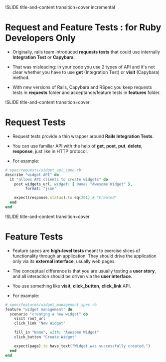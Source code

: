 !SLIDE title-and-content transition=cover incremental

# Request and Feature Tests : for Ruby Developers Only

* Originally, rails team introduced **requests tests** that could use internally **Integration Test** or **Capybara**.

* That was misleading: in your code you use 2 types of API and it's not clear whether you have to
use **get** (Integration Test) or **visit** (Capybara) method.

* With new versions of Rails, Capybara and RSpec you keep requests tests in **requests** folder and acceptance/feature tests in
**features** folder.



!SLIDE title-and-content transition=cover

# Request Tests

* Request tests provide a thin wrapper around **Rails Integration Tests**.

* You can use familiar API with the help of **get**, **post**, **put**, **delete**, **response**, just like
in HTTP protocol.

* For example:

```ruby
# spec/requests/widget_api_spec.rb
describe "widget API" do
  it "allows API clients to create widgets" do
    post widgets_url, widget: { name: "Awesome Widget" },
         format: "json"

    expect(response.status).to eq(201) # "Created"
  end
end
```



!SLIDE title-and-content transition=cover

# Feature Tests

* Feature specs are **high-level tests** meant to exercise slices of functionality through an application.
They should drive the application only via its **external interface**, usually web pages.

* The conceptual difference is that you are usually testing a **user story**, and all interaction should be
driven via the **user interface**.

* You use something like **visit**, **click_button**, **click_link** API.

* For example:

```ruby
# spec/features/widget_management_spec.rb
feature "widget management" do
  scenario "creating a new widget" do
    visit root_url
    click_link "New Widget"

    fill_in "Name", with: "Awesome Widget"
    click_button "Create Widget"

    expect(page).to have_text("Widget was successfully created.")
  end
end
```

